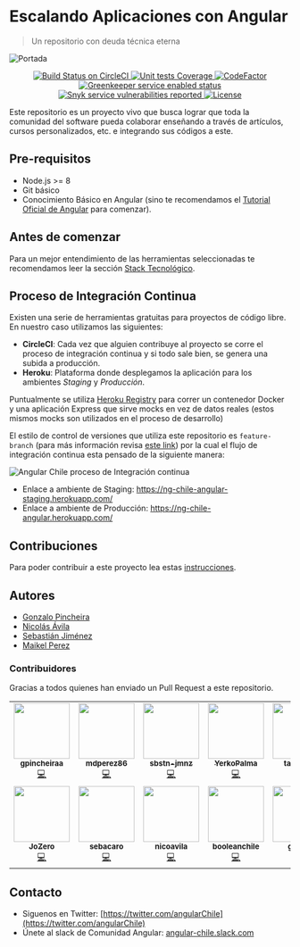 # Escalando Aplicaciones con Angular

> Un repositorio con deuda técnica eterna

![Portada](docs/images/repo-cover.png)

<p align="center">
  <a href="https://circleci.com/gh/ngChile/escalando-aplicaciones-con-angular">
    <img src="https://circleci.com/gh/ngChile/escalando-aplicaciones-con-angular.svg?style=shield" alt="Build Status on CircleCI" />
  </a>
  <a href="https://codecov.io/gh/ngChile/escalando-aplicaciones-con-angular">
    <img src="https://codecov.io/gh/ngChile/escalando-aplicaciones-con-angular/branch/docs%2Fbadges-and-docs/graph/badge.svg" alt="Unit tests Coverage" />
  </a>
  <a href="https://www.codefactor.io/repository/github/ngchile/escalando-aplicaciones-con-angular">
    <img src="https://www.codefactor.io/repository/github/ngchile/escalando-aplicaciones-con-angular/badge" alt="CodeFactor" />
  </a>
  <a href="https://greenkeeper.io/">
    <img src="https://badges.greenkeeper.io/ngChile/escalando-aplicaciones-con-angular.svg" alt="Greenkeeper service enabled status" />
  </a>
  <a href="https://snyk.io/test/github/ngChile/escalando-aplicaciones-con-angular">
    <img src="https://snyk.io/test/github/ngChile/escalando-aplicaciones-con-angular/badge.svg" alt="Snyk service vulnerabilities reported" />
  </a>
  <a href="https://github.com/ngChile/escalando-aplicaciones-con-angular/blob/master/LICENSE">
    <img src="https://img.shields.io/github/license/ngChile/escalando-aplicaciones-con-angular.svg" alt="License" />
  </a>
</p>

Este repositorio es un proyecto vivo que busca lograr que toda la comunidad del software pueda colaborar enseñando a través de artículos, cursos personalizados, etc. e integrando sus códigos a este.

## Pre-requisitos

- Node.js >= 8
- Git básico
- Conocimiento Básico en Angular (sino te recomendamos el [Tutorial Oficial de Angular](https://angular.io/tutorial) para comenzar).

## Antes de comenzar

Para un mejor entendimiento de las herramientas seleccionadas te recomendamos leer la sección [Stack Tecnológico](docs/Stack.md).

## Proceso de Integración Continua

Existen una serie de herramientas gratuitas para proyectos de código libre. En nuestro caso utilizamos las siguientes:

- **CircleCI**: Cada vez que alguien contribuye al proyecto se corre el proceso de integración continua y si todo sale bien, se genera una subida a producción.
- **Heroku**: Plataforma donde desplegamos la aplicación para los ambientes _Staging_ y _Producción_.

Puntualmente se utiliza [Heroku Registry](https://devcenter.heroku.com/articles/container-registry-and-runtime) para correr un contenedor Docker y una aplicación Express que sirve mocks en vez de datos reales (estos mismos mocks son utilizados en el proceso de desarrollo)

El estilo de control de versiones que utiliza este repositorio es `feature-branch` (para más información revisa [este link](https://martinfowler.com/bliki/FeatureBranch.html)) por la cual el flujo de integración continua esta pensado de la siguiente manera:

![Angular Chile proceso de Integración continua](docs/images/ng-angular-ci-style.png)

- Enlace a ambiente de Staging: https://ng-chile-angular-staging.herokuapp.com/
- Enlace a ambiente de Producción: https://ng-chile-angular.herokuapp.com/

## Contribuciones

Para poder contribuir a este proyecto lea estas [instrucciones](CONTRIBUTING.md).

## Autores

- [Gonzalo Pincheira](https://github.com/gpincheiraa)
- [Nicolás Ávila](https://github.com/nicoavila)
- [Sebastián Jiménez](https://github.com/sbstn-jmnz)
- [Maikel Perez](https://github.com/mdperez86s)

### Contribuidores
Gracias a todos quienes han enviado un Pull Request a este repositorio.
<!-- ALL-CONTRIBUTORS-LIST:START - Do not remove or modify this section -->
<!-- prettier-ignore-start -->
<!-- markdownlint-disable -->
<table>
  <tr>
    <td align="center"><a href="https://github.com/gpincheiraa"><img src="https://avatars0.githubusercontent.com/u/5608336?v=4" width="100px;" alt=""/><br /><sub><b>gpincheiraa</b></sub></a><br /><a href="https://github.com/ngChile/escalando-aplicaciones-con-angular/commits?author=gpincheiraa" title="Code">💻</a></td>
    <td align="center"><a href="https://github.com/mdperez86"><img src="https://avatars2.githubusercontent.com/u/13334210?v=4" width="100px;" alt=""/><br /><sub><b>mdperez86</b></sub></a><br /><a href="https://github.com/ngChile/escalando-aplicaciones-con-angular/commits?author=mdperez86" title="Code">💻</a></td>
    <td align="center"><a href="https://github.com/sbstn-jmnz"><img src="https://avatars1.githubusercontent.com/u/4334071?v=4" width="100px;" alt=""/><br /><sub><b>sbstn-jmnz</b></sub></a><br /><a href="https://github.com/ngChile/escalando-aplicaciones-con-angular/commits?author=sbstn-jmnz" title="Code">💻</a></td>
    <td align="center"><a href="https://github.com/YerkoPalma"><img src="https://avatars1.githubusercontent.com/u/5105812?v=4" width="100px;" alt=""/><br /><sub><b>YerkoPalma</b></sub></a><br /><a href="https://github.com/ngChile/escalando-aplicaciones-con-angular/commits?author=YerkoPalma" title="Code">💻</a></td>
    <td align="center"><a href="https://github.com/tacevedo"><img src="https://avatars0.githubusercontent.com/u/14237453?v=4" width="100px;" alt=""/><br /><sub><b>tacevedo</b></sub></a><br /><a href="https://github.com/ngChile/escalando-aplicaciones-con-angular/commits?author=tacevedo" title="Code">💻</a></td>
    <td align="center"><a href="https://github.com/apps/greenkeeper"><img src="https://avatars3.githubusercontent.com/in/505?v=4" width="100px;" alt=""/><br /><sub><b>greenkeeper[bot]</b></sub></a><br /><a href="https://github.com/ngChile/escalando-aplicaciones-con-angular/commits?author=greenkeeper[bot]" title="Code">💻</a></td>
    <td align="center"><a href="https://github.com/llekn"><img src="https://avatars2.githubusercontent.com/u/2346636?v=4" width="100px;" alt=""/><br /><sub><b>llekn</b></sub></a><br /><a href="https://github.com/ngChile/escalando-aplicaciones-con-angular/commits?author=llekn" title="Code">💻</a></td>
  </tr>
  <tr>
    <td align="center"><a href="https://github.com/JoZero"><img src="https://avatars3.githubusercontent.com/u/45615986?v=4" width="100px;" alt=""/><br /><sub><b>JoZero</b></sub></a><br /><a href="https://github.com/ngChile/escalando-aplicaciones-con-angular/commits?author=JoZero" title="Code">💻</a></td>
    <td align="center"><a href="https://github.com/sebacaro"><img src="https://avatars2.githubusercontent.com/u/3081701?v=4" width="100px;" alt=""/><br /><sub><b>sebacaro</b></sub></a><br /><a href="https://github.com/ngChile/escalando-aplicaciones-con-angular/commits?author=sebacaro" title="Code">💻</a></td>
    <td align="center"><a href="https://github.com/nicoavila"><img src="https://avatars0.githubusercontent.com/u/602639?v=4" width="100px;" alt=""/><br /><sub><b>nicoavila</b></sub></a><br /><a href="https://github.com/ngChile/escalando-aplicaciones-con-angular/commits?author=nicoavila" title="Code">💻</a></td>
    <td align="center"><a href="https://github.com/booleanchile"><img src="https://avatars2.githubusercontent.com/u/46203382?v=4" width="100px;" alt=""/><br /><sub><b>booleanchile</b></sub></a><br /><a href="https://github.com/ngChile/escalando-aplicaciones-con-angular/commits?author=booleanchile" title="Code">💻</a></td>
    <td align="center"><a href="https://github.com/glabrat"><img src="https://avatars2.githubusercontent.com/u/19995834?v=4" width="100px;" alt=""/><br /><sub><b>glabrat</b></sub></a><br /><a href="https://github.com/ngChile/escalando-aplicaciones-con-angular/commits?author=glabrat" title="Code">💻</a></td>
    <td align="center"><a href="https://github.com/snyk-bot"><img src="https://avatars2.githubusercontent.com/u/19733683?v=4" width="100px;" alt=""/><br /><sub><b>snyk-bot</b></sub></a><br /><a href="https://github.com/ngChile/escalando-aplicaciones-con-angular/commits?author=snyk-bot" title="Code">💻</a></td>
  </tr>
</table>

<!-- markdownlint-enable -->
<!-- prettier-ignore-end -->
<!-- ALL-CONTRIBUTORS-LIST:END -->

## Contacto

- Siguenos en Twitter: [https://twitter.com/angularChile](https://twitter.com/angularChile)
- Únete al slack de Comunidad Angular: [angular-chile.slack.com](angular-chile.slack.com)


